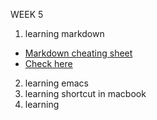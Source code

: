 WEEK 5 
1. learning markdown
* [Markdown cheating sheet][1]
* [Check here](./markdown/README.MD)

2. learning emacs
3. learning shortcut in macbook
4. learning 

[1]: https://github.com/adam-p/markdown-here/wiki/Markdown-Cheatsheet

